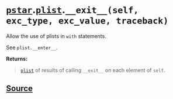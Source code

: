 # [`pstar`](./pstar.md).[`plist`](./pstar_plist.md).`__exit__(self, exc_type, exc_value, traceback)`

Allow the use of plists in `with` statements.

See `plist.__enter__`.

**Returns:**

>    [`plist`](./pstar_plist.md) of results of calling `__exit__` on each element of `self`.



## [Source](../pstar/pstar.py#L3089-L3098)